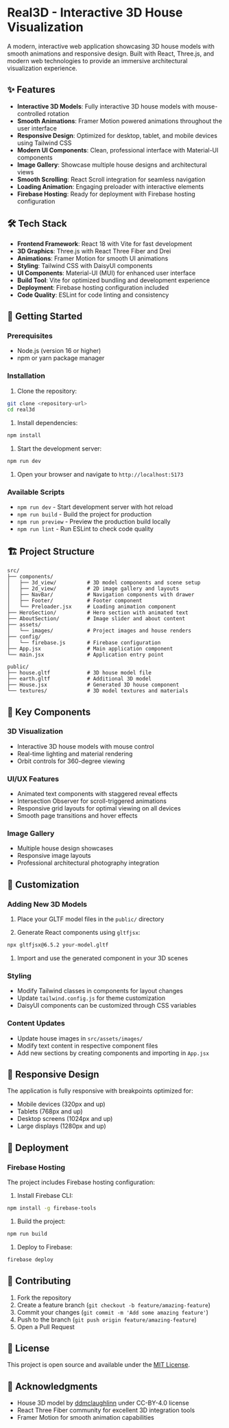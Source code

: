 # Real3D - Interactive 3D House Visualization

A modern, interactive web application showcasing 3D house models with smooth animations and responsive design. Built with React, Three.js, and modern web technologies to provide an immersive architectural visualization experience.

## ✨ Features

- **Interactive 3D Models**: Fully interactive 3D house models with mouse-controlled rotation
- **Smooth Animations**: Framer Motion powered animations throughout the user interface
- **Responsive Design**: Optimized for desktop, tablet, and mobile devices using Tailwind CSS
- **Modern UI Components**: Clean, professional interface with Material-UI components
- **Image Gallery**: Showcase multiple house designs and architectural views
- **Smooth Scrolling**: React Scroll integration for seamless navigation
- **Loading Animation**: Engaging preloader with interactive elements
- **Firebase Hosting**: Ready for deployment with Firebase hosting configuration

## 🛠️ Tech Stack

- **Frontend Framework**: React 18 with Vite for fast development
- **3D Graphics**: Three.js with React Three Fiber and Drei
- **Animations**: Framer Motion for smooth UI animations
- **Styling**: Tailwind CSS with DaisyUI components
- **UI Components**: Material-UI (MUI) for enhanced user interface
- **Build Tool**: Vite for optimized bundling and development experience
- **Deployment**: Firebase hosting configuration included
- **Code Quality**: ESLint for code linting and consistency

## 🚀 Getting Started

### Prerequisites

- Node.js (version 16 or higher)
- npm or yarn package manager

### Installation

1. Clone the repository:

```bash
git clone <repository-url>
cd real3d
```

1. Install dependencies:

```bash
npm install
```

1. Start the development server:

```bash
npm run dev
```

1. Open your browser and navigate to `http://localhost:5173`

### Available Scripts

- `npm run dev` - Start development server with hot reload
- `npm run build` - Build the project for production
- `npm run preview` - Preview the production build locally
- `npm run lint` - Run ESLint to check code quality

## 🏗️ Project Structure

```text
src/
├── components/
│   ├── 3d_view/          # 3D model components and scene setup
│   ├── 2d_view/          # 2D image gallery and layouts
│   ├── NavBar/           # Navigation components with drawer
│   ├── Footer/           # Footer component
│   └── Preloader.jsx     # Loading animation component
├── HeroSection/          # Hero section with animated text
├── AboutSection/         # Image slider and about content
├── assets/
│   └── images/           # Project images and house renders
├── config/
│   └── firebase.js       # Firebase configuration
├── App.jsx               # Main application component
└── main.jsx              # Application entry point

public/
├── house.gltf            # 3D house model file
├── earth.gltf            # Additional 3D model
├── House.jsx             # Generated 3D house component
└── textures/             # 3D model textures and materials
```

## 🎯 Key Components

### 3D Visualization

- Interactive 3D house models with mouse control
- Real-time lighting and material rendering
- Orbit controls for 360-degree viewing

### UI/UX Features

- Animated text components with staggered reveal effects
- Intersection Observer for scroll-triggered animations
- Responsive grid layouts for optimal viewing on all devices
- Smooth page transitions and hover effects

### Image Gallery

- Multiple house design showcases
- Responsive image layouts
- Professional architectural photography integration

## 🔧 Customization

### Adding New 3D Models

1. Place your GLTF model files in the `public/` directory

1. Generate React components using `gltfjsx`:

```bash
npx gltfjsx@6.5.2 your-model.gltf
```

1. Import and use the generated component in your 3D scenes

### Styling

- Modify Tailwind classes in components for layout changes
- Update `tailwind.config.js` for theme customization
- DaisyUI components can be customized through CSS variables

### Content Updates

- Update house images in `src/assets/images/`
- Modify text content in respective component files
- Add new sections by creating components and importing in `App.jsx`

## 📱 Responsive Design

The application is fully responsive with breakpoints optimized for:

- Mobile devices (320px and up)
- Tablets (768px and up)
- Desktop screens (1024px and up)
- Large displays (1280px and up)

## 🚀 Deployment

### Firebase Hosting

The project includes Firebase hosting configuration:

1. Install Firebase CLI:

```bash
npm install -g firebase-tools
```

1. Build the project:

```bash
npm run build
```

1. Deploy to Firebase:

```bash
firebase deploy
```

## 🤝 Contributing

1. Fork the repository
2. Create a feature branch (`git checkout -b feature/amazing-feature`)
3. Commit your changes (`git commit -m 'Add some amazing feature'`)
4. Push to the branch (`git push origin feature/amazing-feature`)
5. Open a Pull Request

## 📄 License

This project is open source and available under the [MIT License](LICENSE).

## 🙏 Acknowledgments

- House 3D model by [ddmclaughlinn](https://sketchfab.com/ddmclaughlinn) under CC-BY-4.0 license
- React Three Fiber community for excellent 3D integration tools
- Framer Motion for smooth animation capabilities
